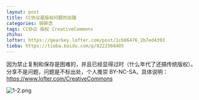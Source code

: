 ```yaml
---
layout: post
title: CC协议是版权问题的出路
categories: 碎碎念
tags: CC协议 版权 CreativeCommons
zhihu: 
lofter: https://gearkey.lofter.com/post/1cb86476_2b7ed4393
tieba: https://tieba.baidu.com/p/8222568405
---
```


因为禁止复制和保存是困难的，并且已经显得过时（什么年代了还搞传统版权）。  
分享不是问题，问题是不标出处，个人推崇 BY-NC-SA，具体说明：<https://www.lofter.com/CreativeCommons>

![1-2.png](https://s2.loli.net/2023/01/15/GhCsYy6NK7zvFwM.png)